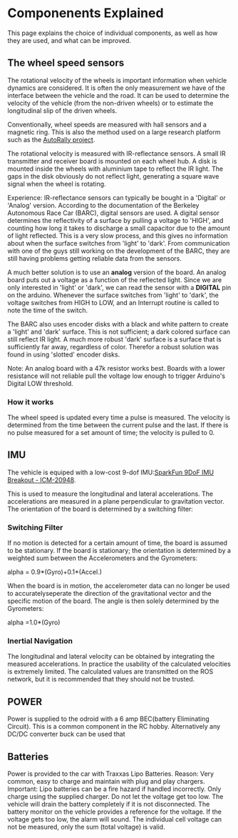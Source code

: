 # Componenents Explained


This page explains the choice of individual components, as well as how they are used, and what can be improved.

## The wheel speed sensors 
The rotational velocity of the wheels is important information when vehicle dynamics are considered. It is often the only measurement we have of the interface between the vehicle and the road.
It can be used to determine the velocity of the vehicle (from the non-driven wheels) or to estimate the longitudinal slip of the driven wheels.

Conventionally, wheel speeds are measured with hall sensors and a magnetic ring. This is also the method used on a large research platform such as the [AutoRally project](https://autorally.github.io/).

The rotational velocity is measured with IR-reflectance sensors. A small IR transmitter and receiver board is mounted on each wheel hub. A disk is mounted inside the wheels with aluminium tape to reflect the IR light. The gaps in the disk obviously do not reflect light, generating a square wave signal when the wheel is rotating.

Experience:
IR-reflectance sensors can typically be bought in a 'Digital' or 'Analog' version. According to the documentation of the Berkeley Autonomous Race Car (BARC), digital sensors are used. 
A digital sensor determines the reflectivity of a surface by pulling a voltage to 'HIGH', and counting how long it takes to discharge a small capacitor due to the amount of light reflected. This is a very slow process, and this gives no information about when the surface switches from 'light' to 'dark'. From communication with one of the guys still working on the development of the BARC, they are still having problems getting reliable data from the sensors.

A much better solution is to use an **analog** version of the board. An analog board puts out a voltage as a function of the reflected light. Since we are only interested in 'light' or 'dark', we can read the sensor with a **DIGITAL** pin on the arduino. Whenever the surface switches from 'light' to 'dark', the voltage switches from HIGH to LOW, and an Interrupt routine is called to note the time of the switch.

The BARC also uses encoder disks with a black and white pattern to create a 'light' and 'dark' surface. This is not sufficient; a dark colored surface can still reflect IR light. A much more robust 'dark' surface is a surface that is sufficiently far away, regardless of color. Therefor a robust solution was found in using 'slotted' encoder disks.

Note: An analog board with a 47k resistor works best. Boards with a lower resistance will not reliable pull the voltage low enough to trigger Arduino's Digital LOW threshold.

### How it works
The wheel speed is updated every time a pulse is measured. The velocity is determined from the time between the current pulse and the last.
If there is no pulse measured for a set amount of time; the velocity is pulled to 0.

## IMU

The vehicle is equiped with a low-cost 9-dof IMU:[SparkFun 9DoF IMU Breakout - ICM-20948](https://www.sparkfun.com/products/15335). 

This is used to measure the longitudinal and lateral accelerations.
The accelerations are measured in a plane perpendicular to gravitation vector. The orientation of the board is determined by a switching filter:

### Switching Filter
	
If no motion is detected for a certain amount of time, the board is assumed to be stationary.
If the board is stationary; the orientation is determined by a weighted sum between the Accelerometers and the Gyrometers:

alpha = 0.9*(Gyro)+0.1*(Accel.)

When the board is in motion, the accelerometer data can no longer be used to accuratelyseperate the direction of the gravitational vector and the specific motion of the board. The angle is then solely determined by the Gyrometers:

alpha =1.0*(Gyro)

### Inertial Navigation
The longitudinal and lateral velocity can be obtained by integrating the measured accelerations. In practice the usability of the calculated velocities is extremely limited. The calculated values are transmitted on the ROS network, but it is recommended that they should not be trusted.

## POWER
Power is supplied to the odroid with a 6 amp BEC(battery Eliminating Circuit). This is a common component in the RC hobby. Alternatively any DC/DC converter buck can be used that 

## Batteries
Power is provided to the car with Traxxas Lipo Batteries. 
Reason: Very common, easy to charge and maintain with plug and play chargers.
Important: Lipo batteries can be a fire hazard if handled incorrectly. Only charge using the supplied charger.
Do not let the voltage get too low. The vehicle will drain the battery completely if it is not disconnected. The battery monitor on the vehicle provides a reference for the voltage. If the voltage gets too low, the alarm will sound. 
The individual cell voltage can not be measured, only the sum (total voltage) is valid.


